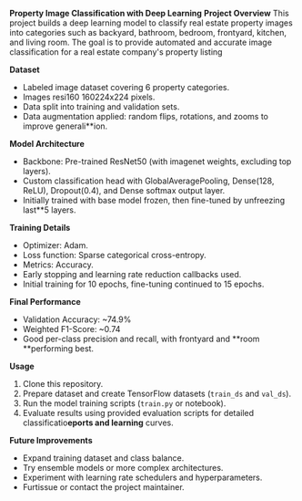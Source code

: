**Property Image Classification with Deep Learning**
**Project Overview**
This project builds a deep learning model to classify real estate property images into categories such as backyard, bathroom, bedroom, frontyard, kitchen, and living room. The goal is to provide automated and accurate image classification for a real estate company's property listing

**Dataset**
- Labeled image dataset covering 6 property categories.
- Images resi160 160224x224 pixels.
- Data split into training and validation sets.
- Data augmentation applied: random flips, rotations, and zooms to improve generali**ion.

**Model Architecture**
- Backbone: Pre-trained ResNet50 (with imagenet weights, excluding top layers).
- Custom classification head with GlobalAveragePooling, Dense(128, ReLU), Dropout(0.4), and Dense softmax output layer.
- Initially trained with base model frozen, then fine-tuned by unfreezing last**5 layers.

**Training Details**
- Optimizer: Adam.
- Loss function: Sparse categorical cross-entropy.
- Metrics: Accuracy.
- Early stopping and learning rate reduction callbacks used.
- Initial training for 10 epochs, fine-tuning continued to 15 epochs.

**Final Performance**
- Validation Accuracy: ~74.9%
- Weighted F1-Score: ~0.74
- Good per-class precision and recall, with frontyard and **room **performing best.

**Usage**
1. Clone this repository.
2. Prepare dataset and create TensorFlow datasets (`train_ds` and `val_ds`).
3. Run the model training scripts (`train.py` or notebook).
4. Evaluate results using provided evaluation scripts for detailed classificatio**eports and learning** curves.

**Future Improvements**
- Expand training dataset and class balance.
- Try ensemble models or more complex architectures.
- Experiment with learning rate schedulers and hyperparameters.
- Furtissue or contact the project maintainer.

